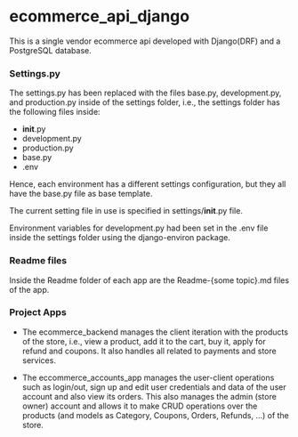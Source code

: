 # ecommerce_api_django
This is a single vendor ecommerce api developed with Django(DRF) and a PostgreSQL database.

### Settings.py
The settings.py has been replaced with the files base.py, development.py, and production.py inside of the settings folder, i.e., the settings folder has the following files inside:
 - __init__.py
 - development.py
 - production.py
 - base.py
 - .env

Hence, each environment has a different settings configuration, but they all have the base.py file as base template.

The current setting file in use is specified in settings/__init__.py file.

Environment variables for development.py had been set in the .env file inside the settings folder using the django-environ package.


### Readme files

Inside the Readme folder of each app are the Readme-{some topic}.md files of the app.

### Project Apps

- The ecommerce_backend manages the client iteration with the products of the store, i.e., view a product, add it to the cart, buy it, apply for refund and coupons. It also handles all related to payments and store services.

- The eccommerce_accounts_app manages the user-client operations such as login/out, sign up and edit user credentials and data of the user account and also view its orders. This also manages the admin (store owner) account and allows it to make CRUD operations over the products (and models as Category, Coupons, Orders, Refunds, ...) of the store.
